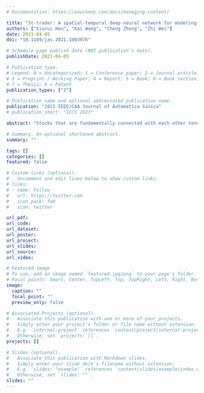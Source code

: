 ```yaml
---
# Documentation: https://wowchemy.com/docs/managing-content/

title: "St-trader: A spatial-temporal deep neural network for modeling stock market movement"
authors: ["Xiurui Hou", "Kai Wang", "Cheng Zhong", "Zhi Wei"]
date: 2021-04-05
doi: "10.1109/jas.2021.1003976"

# Schedule page publish date (NOT publication's date).
publishDate: 2021-04-05

# Publication type.
# Legend: 0 = Uncategorized; 1 = Conference paper; 2 = Journal article;
# 3 = Preprint / Working Paper; 4 = Report; 5 = Book; 6 = Book section;
# 7 = Thesis; 8 = Patent
publication_types: ["2"]

# Publication name and optional abbreviated publication name.
publication: "2021 IEEE/CAA Journal of Automatica Sinica"
# publication_short: "ICCS 2023"

abstract: "Stocks that are fundamentally connected with each other tend to move together. Considering such common trends is believed to benefit stock movement forecasting tasks. However, such signals are not trivial to model because the connections among stocks are not physically presented and need to be estimated from volatile data. Motivated by this observation, we propose a framework that incorporates the inter-connection of firms to forecast stock prices. To effectively utilize a large set of fundamental features, we further design a novel pipeline. First, we use variational autoencoder (VAE) to reduce the dimension of stock fundamental information and then cluster stocks into a graph structure (fundamentally clustering). Second, a hybrid model of graph convolutional network and long-short term memory network (GCN-LSTM) with an adjacency graph matrix (learnt from VAE) is proposed for graph-structured stock market forecasting. Experiments on minute-level U.S. stock market data demonstrate that our model effectively captures both spatial and temporal signals and achieves superior improvement over baseline methods. The proposed model is promising for other applications in which there is a possible but hidden spatial dependency to improve time-series prediction."

# Summary. An optional shortened abstract.
summary: ""

tags: []
categories: []
featured: false

# Custom links (optional).
#   Uncomment and edit lines below to show custom links.
# links:
# - name: Follow
#   url: https://twitter.com
#   icon_pack: fab
#   icon: twitter

url_pdf:
url_code:
url_dataset:
url_poster:
url_project:
url_slides:
url_source:
url_video:

# Featured image
# To use, add an image named `featured.jpg/png` to your page's folder. 
# Focal points: Smart, Center, TopLeft, Top, TopRight, Left, Right, BottomLeft, Bottom, BottomRight.
image:
  caption: ""
  focal_point: ""
  preview_only: false

# Associated Projects (optional).
#   Associate this publication with one or more of your projects.
#   Simply enter your project's folder or file name without extension.
#   E.g. `internal-project` references `content/project/internal-project/index.md`.
#   Otherwise, set `projects: []`.
projects: []

# Slides (optional).
#   Associate this publication with Markdown slides.
#   Simply enter your slide deck's filename without extension.
#   E.g. `slides: "example"` references `content/slides/example/index.md`.
#   Otherwise, set `slides: ""`.
slides: ""
---
```

